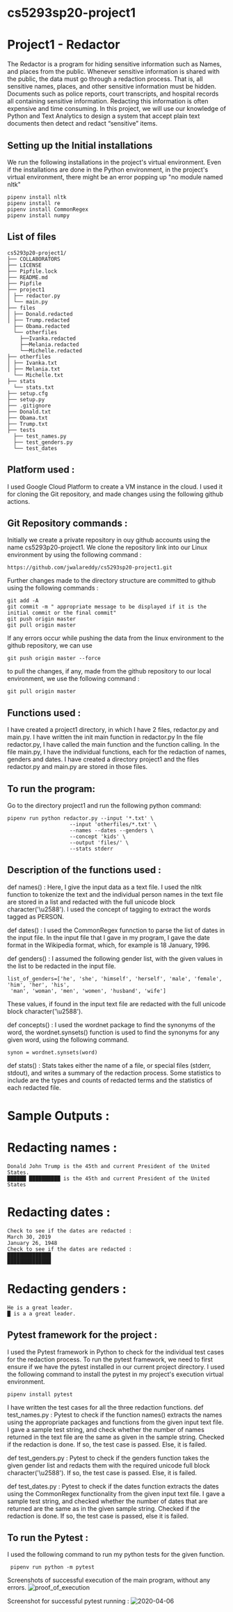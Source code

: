 # cs5293sp20-project1
# Project1 - Redactor
The Redactor is a program for hiding sensitive information such as Names, and places from the public. Whenever sensitive information is shared with the public, the data must go through a redaction process. That is, all sensitive names, places, and other sensitive information must be hidden. Documents such as police reports, court transcripts, and hospital records all containing sensitive information. Redacting this information is often expensive and time consuming.
In this project, we will use our knowledge of Python and Text Analytics to design a system that accept plain text documents then detect and redact “sensitive” items. 

## Setting up the Initial installations 
We run the following installations in the project's virtual environment. Even if the installations are done in the Python environment, in the project's virtual environment, there might be an error popping up "no module named nltk"
~~~
pipenv install nltk
pipenv install re
pipenv install CommonRegex
pipenv install numpy
~~~

## List of files
~~~
cs5293p20-project1/
├── COLLABORATORS
├── LICENSE
├── Pipfile.lock
├── README.md
├── Pipfile
├── project1
│ ├── redactor.py
│ └── main.py
├── files
│ ├── Donald.redacted
│ ├── Trump.redacted
  ├── Obama.redacted
  └── otherfiles
    ├──Ivanka.redacted
    ├──Melania.redacted
    └──Michelle.redacted
├── otherfiles
│ ├── Ivanka.txt
│ ├── Melania.txt
  └── Michelle.txt
├── stats
  └── stats.txt
├── setup.cfg
├── setup.py
├── .gitignore
├── Donald.txt
├── Obama.txt
├── Trump.txt
├── tests
  ├── test_names.py
  ├── test_genders.py
  └── test_dates
~~~  
## Platform used :
I used Google Cloud Platform to create a VM instance in the cloud. I used it for cloning the Git repository, and made changes using the following github actions.

## Git Repository commands :
Initially we create a private repository in ouy github accounts using the name cs5293p20-project1. We clone the repository link into our Linux environment by using the following command :
~~~
https://github.com/jwalareddy/cs5293sp20-project1.git
~~~
Further changes made to the directory structure are committed to github using the following commands :
~~~
git add -A
git commit -m " appropriate message to be displayed if it is the initial commit or the final commit"
git push origin master 
git pull origin master
~~~
If any errors occur while pushing the data from the linux environment to the github repository, we can use 
~~~
git push origin master --force
~~~
to pull the changes, if any, made from the github repository to our local environment, we use the following command :
~~~
git pull origin master
~~~

## Functions used :
I have created a project1 directory, in which I have 2 files, redactor.py and main.py. 
I have written the init main function in redactor.py 
In the file redactor.py, I have called the main function and the function calling. In the file main.py, I have the individual functions, each for the redaction of names, genders and dates. I have created a directory project1 and the files redactor.py and main.py are stored in those files.
## To run the program:
Go to the directory project1 and run the following python command:
~~~
pipenv run python redactor.py --input '*.txt' \
                    --input 'otherfiles/*.txt' \
                    --names --dates --genders \
                    --concept 'kids' \
                    --output 'files/' \
                    --stats stderr
~~~
## Description of the functions used : 
def names() :
Here, I give the input data as a text file. I used the nltk function to tokenize the text and the individual person names in the text file are stored in a list and redacted with the full unicode block character('\u2588'). I used the concept of tagging to extract the words tagged as PERSON. 

def dates() :
I used the CommonRegex funnction to parse the list of dates in the input file. In the input file that I gave in my program, I gave the date format in the Wikipedia format, which, for example is 18 January, 1996.

def genders() :
I assumed the following gender list, with the given values in the list to be redacted in the input file.
~~~
list_of_genders=['he', 'she', 'himself', 'herself', 'male', 'female', 'him', 'her', 'his',
 'man', 'woman', 'men', 'women', 'husband', 'wife']
 ~~~

These values, if found in the input text file are redacted with the full unicode block character('\u2588'). 

def concepts() :
I used the wordnet package to find the synonyms of the word, the wordnet.synsets() function is used to find the synonyms for any given word, using the following command.
~~~
synon = wordnet.synsets(word)
~~~

def stats() :
Stats takes either the name of a file, or special files (stderr, stdout), and writes a summary of the redaction process. Some statistics to include are the types and counts of redacted terms and the statistics of each redacted file. 

# Sample Outputs : 
# Redacting names :
~~~
Donald John Trump is the 45th and current President of the United States.
██████ ██████████ is the 45th and current President of the United States
~~~

# Redacting dates :
~~~
Check to see if the dates are redacted :
March 30, 2019
January 26, 1948
Check to see if the dates are redacted :
██████████████
██████████████
~~~

# Redacting genders : 
~~~
He is a great leader.
█ is a a great leader.
~~~

## Pytest framework for the project :
I used the Pytest framework in Python to check for the individual test cases for the redaction process. To run the pytest framework, we need to first ensure if we have the pytest installed in our current project directory. I used the following command to install the pytest in my project's execution virtual environment.
~~~
pipenv install pytest
~~~
I have written the test cases for all the three redaction functions. 
def test_names.py  :
Pytest to check if the function names() extracts the names using the appropriate packages and functions from the given input text file. I gave a sample test string, and check whether the number of names returned in the text file are the same as given in the sample string. Checked if the redaction is done. If so, the test case is passed. Else, it is failed.

def test_genders.py :
Pytest to check if the genders function takes the given gender list and redacts them with the required unicode full block character('\u2588'). If so, the test case is passed. Else, it is failed.

def test_dates.py :
Pytest to check if the dates function extracts the dates using the CommonRegex functionality from the given input text file. I gave a sample test string, and checked whether the number of dates that are returned are the same as in the given sample string. Checked if the redaction is done. If so, the test case is passed, else it is failed.

## To run the Pytest : 
I used the following command to run my python tests for the given function.
~~~
 pipenv run python -m pytest
 ~~~
 
Screenshots of successful execution of the main program, without any errors.
![proof_of_execution](https://user-images.githubusercontent.com/27561736/78605479-37953280-7821-11ea-957f-74aca42bc475.PNG)

Screenshot for successful pytest running :
![2020-04-06](https://user-images.githubusercontent.com/27561736/78605379-03ba0d00-7821-11ea-8fd5-802e6eece69d.png)
